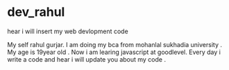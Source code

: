 # dev_rahul
hear i will insert my web devlopment code

My self rahul gurjar. I am doing my bca from mohanlal sukhadia university . My age is 19year old . Now i am learing javascript at
goodlevel. Every day i write a code and hear i will update you about my code .